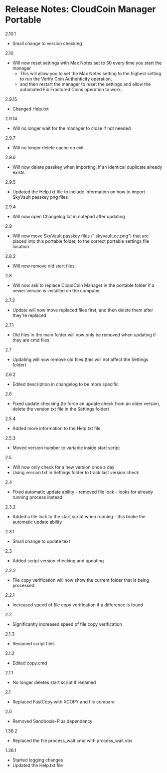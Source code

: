 
Release Notes: CloudCoin Manager Portable
=============

2.10.1
- Small change to version checking

2.10
- Will now reset settings with Max Notes set to 50 every time you start the manager
  - This will allow you to set the Max Notes setting to the highest setting to run the Verify Coin Authenticity operation,
  - and then restart the manager to reset the settings and allow the automated Fix Fractured Coins operation to work.

2.9.15
- Changed Help.txt

2.9.14
- Will no longer wait for the manager to close if not needed

2.9.7
- Will no longer delete cache on exit

2.9.6
- Will now delete passkey when importing, if an identical duplicate already exists

2.9.5
- Updated the Help.txt file to include information on how to import SkyVault passkey png files

2.9.4
- Will now open Changelog.txt in notepad after updating

2.9
- Will now move SkyVault passkey files (".skyvault.cc.png") that are placed into this portable folder, to the correct portable settings file location

2.8.2
- Will now remove old start files

2.8
- Will now ask to replace CloudCoin Manager in the portable folder if a newer version is installed on the computer

2.7.2
- Update will now move replaced files first, and then delete them after they're replaced

2.7.1
- Old files in the main folder will now only be removed when updating if they are cmd files

2.7
- Updating will now remove old files (this will not affect the Settings folder)

2.6.2
- Edited description in changelog to be more specific

2.6
- Fixed update checking (to force an update check from an older version, delete the version.txt file in the Settings folder)

2.5.4
- Added more information to the Help.txt file

2.5.3
- Moved version number to variable inside start script

2.5
- Will now only check for a new version once a day
- Using version.txt in Settings folder to track last version check

2.4
- Fixed automatic update ability - removed file lock - looks for already running process instead

2.3.2
- Added a file lock to the start script when running - this broke the automatic update ability

2.3.1
- Small change to update text

2.3
- Added script version checking and updating

2.2.2
- File copy verification will now show the current folder that is being processed

2.2.1
- Increased speed of file copy verification if a difference is found

2.2
- Significantly increased speed of file copy verification

2.1.3
- Renamed script files

2.1.2
- Edited copy.cmd

2.1.1
- No longer deletes start script if renamed

2.1
- Replaced FastCopy with XCOPY and file compare

2.0
- Removed Sandboxie-Plus dependency

1.36.2
- Replaced the file process_wait.cmd with process_wait.vbs

1.36.1
- Started logging changes
- Updated the Help.txt file

